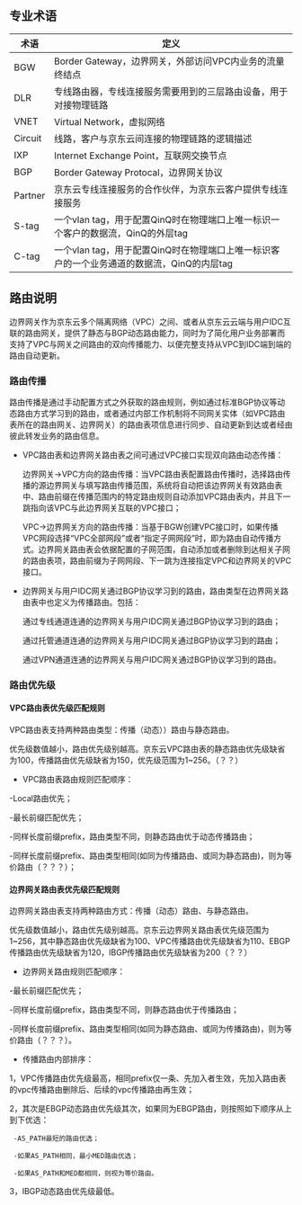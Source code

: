 ## **专业术语**

| **术语** | **定义**                                                     |
| -------- | ------------------------------------------------------------ |
| BGW      | Border Gateway，边界网关，外部访问VPC内业务的流量终结点      |
| DLR      | 专线路由器，专线连接服务需要用到的三层路由设备，用于对接物理链路 |
| VNET     | Virtual Network，虚拟网络                                    |
| Circuit  | 线路，客户与京东云间连接的物理链路的逻辑描述                 |
| IXP      | Internet Exchange Point，互联网交换节点                      |
| BGP      | Border Gateway Protocal，边界网关协议                        |
| Partner  | 京东云专线连接服务的合作伙伴，为京东云客户提供专线连接服务   |
| S-tag    | 一个vlan tag，用于配置QinQ时在物理端口上唯一标识一个客户的数据流，QinQ的外层tag |
| C-tag    | 一个vlan tag，用于配置QinQ时在物理端口上唯一标识客户的一个业务通道的数据流，QinQ的内层tag |

 ## **路由说明**
 
  边界网关作为京东云多个隔离网络（VPC）之间、或者从京东云云端与用户IDC互联的路由网关，提供了静态与BGP动态路由能力，同时为了简化用户业务部署而支持了VPC与网关之间路由的双向传播能力、以便完整支持从VPC到IDC端到端的路由自动更新。

### **路由传播**

  路由传播是通过手动配置方式之外获取的路由规则，例如通过标准BGP协议等动态路由方式学习到的路由，或者通过内部工作机制将不同网关实体（如VPC路由表所在的路由网关、边界网关）的路由表项信息进行同步、自动更新到达或者经由彼此转发业务的路由信息。

- VPC路由表和边界网关路由表之间可通过VPC接口实现双向路由动态传播：

  边界网关->VPC方向的路由传播：当VPC路由表配置路由传播时，选择路由传播的源边界网关与填写路由传播范围，系统将自动把该边界网关有效路由表中、路由前缀在传播范围内的特定路由规则自动添加VPC路由表内，并且下一跳指向该VPC与此边界网关互联的VPC接口；
  
  VPC->边界网关方向的路由传播：当基于BGW创建VPC接口时，如果传播VPC网段选择“VPC全部网段”或者“指定子网网段”时，即为路由自动传播方式。边界网关路由表会依据配置的子网范围，自动添加或者删除到达相关子网的路由表项，路由前缀为子网网段、下一跳为连接指定VPC和边界网关的VPC接口。

- 边界网关与用户IDC网关通过BGP协议学习到的路由，路由类型在边界网关路由表中也定义为传播路由。包括：

   通过专线通道连通的边界网关与用户IDC网关通过BGP协议学习到的路由；
 
   通过托管通道连通的边界网关与用户IDC网关通过BGP协议学习到的路由；
 
   通过VPN通道连通的边界网关与用户IDC网关通过BGP协议学习到的路由。
 
### **路由优先级**

#### **VPC路由表优先级匹配规则**

  VPC路由表支持两种路由类型：传播（动态））路由与静态路由。

  优先级数值越小，路由优先级别越高。京东云VPC路由表的静态路由优先级缺省为100，传播路由优先级缺省为150，优先级范围为1~256。（？？）

  - VPC路由表路由规则匹配顺序：

  -Local路由优先；

  -最长前缀匹配优先；

  -同样长度前缀prefix，路由类型不同，则静态路由优于动态传播路由；

  -同样长度前缀prefix、路由类型相同(如同为传播路由、或同为静态路由)，则为等价路由（？？？）；


#### **边界网关路由表优先级匹配规则**

  边界网关路由表支持两种路由方式：传播（动态）路由、与静态路由。

  优先级数值越小，路由优先级别越高。京东云边界网关路由表优先级范围为1~256，其中静态路由优先级缺省为100、VPC传播路由优先级缺省为110、EBGP传播路由优先级缺省为120，IBGP传播路由优先级缺省为200（？？）

  - 边界网关路由规则匹配顺序：

   -最长前缀匹配优先；

   -同样长度前缀prefix，路由类型不同，则静态路由优于传播路由；

   -同样长度前缀prefix、路由类型相同(如同为静态路由、或同为传播路由)，则为等价路由（？？？）。

   - 传播路由内部排序：

   1，VPC传播路由优先级最高，相同prefix仅一条、先加入者生效，先加入路由表的vpc传播路由删除后、后续的vpc传播路由再生效；

   2，其次是EBGP动态路由优先级其次，如果同为EBGP路由，则按照如下顺序从上到下优选：
  
     -AS_PATH最短的路由优选；
  
     -如果AS_PATH相同，最小MED路由优选；

     -如果AS_PATH和MED都相同，则视为等价路由。

  3，IBGP动态路由优先级最低。
